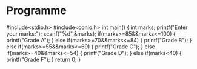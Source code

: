 # Programme
#include<stdio.h>
#include<conio.h>
int main()
{
	int marks;
	printf("Enter your marks:");
	scanf("%d",&marks);
	if(marks>=85&&marks<=100)
	{
		printf("Grade A");
	}
	else if(marks>=70&&marks<=84)
	{
		printf("Grade B");
	}
	else if(marks>=55&&marks<=69)
	{
		printf("Grade C");
	}
	else if(marks>=40&&marks<=54)
	{
		printf("Grade D");
	}
	else if(marks<40)
	{
		printf("Grade F");
	}
	return 0;
}
